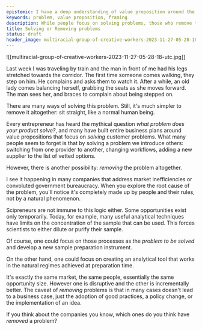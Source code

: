 ```yaml
---
epistemic: I have a deep understanding of value proposition around the idea of solving "problems"
keywords: problem, value proposition, framing
description: While people focus on solving problems, those who remove them will always win
title: Solving or Removing problems
status: draft
header_image: multiracial-group-of-creative-workers-2023-11-27-05-28-18-utc.jpg
---
```

![[multiracial-group-of-creative-workers-2023-11-27-05-28-18-utc.jpg]]


Last week I was traveling by train and the man in front of me had his legs stretched towards the corridor. The first time someone comes walking, they step on him. He complains and asks them to watch it. After a while, an old lady comes balancing herself, grabbing the seats as she moves forward. The man sees her, and braces to complain about being stepped on. 

There are many ways of solving this problem. Still, it's much simpler to remove it altogether: sit straight, like a normal human being. 

Every entrepreneur has heard the mythical question *what problem does your product solve?*, and many have built entire business plans around value propositions that focus on *solving* customer problems. What many people seem to forget is that by solving a problem we introduce others: switching from one provider to another, changing workflows, adding a new supplier to the list of vetted options. 

However, there is another possibility: *removing* the problem altogether. 

I see it happening in many companies that address market inefficiencies or convoluted government bureaucracy. When you explore the root cause of the problem, you'll notice it's completely made up by people and their rules, not by a natural phenomenon. 

Scipreneurs are not immune to this logic either. Some opportunities exist only temporarily. Today, for example, many useful analytical techniques have limits on the concentration of the sample that can be used. This forces scientists to either dilute or purify their sample. 

Of course, one could focus on those processes as the *problem to be solved* and develop a new sample preparation instrument. 

On the other hand, one could focus on creating an analytical tool that works in the natural regimes achieved at preparation time. 

It's exactly the same market, the same people, essentially the same opportunity size. However one is disruptive and the other is incrementally better. The caveat of *removing* problems is that in many cases doesn't lead to a business case, just the adoption of good practices, a policy change, or the implementation of an idea. 

If you think about the companies you know, which ones do you think have *removed* a problem? 